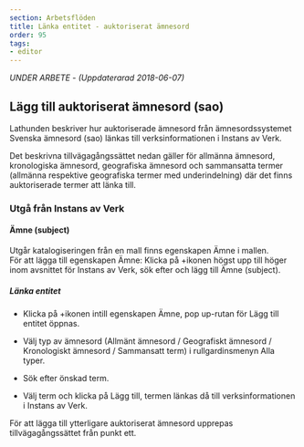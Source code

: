```yaml
---
section: Arbetsflöden
title: Länka entitet - auktoriserat ämnesord
order: 95
tags:
- editor
---
```

*UNDER ARBETE - (Uppdaterarad 2018-06-07)*

## Lägg till auktoriserat ämnesord (sao)

Lathunden beskriver hur auktoriserade ämnesord från ämnesordssystemet Svenska ämnesord (sao) länkas till verksinformationen i Instans av Verk. 

Det beskrivna tillvägagångssättet nedan gäller för allmänna ämnesord, kronologiska ämnesord, geografiska ämnesord och sammansatta termer (allmänna respektive geografiska termer med underindelning) där det finns auktoriserade termer att länka till. 

### Utgå från Instans av Verk

#### Ämne (subject)
Utgår katalogiseringen från en mall finns egenskapen Ämne i mallen. 
<br/>För att lägga till egenskapen Ämne: Klicka på +ikonen högst upp till höger inom avsnittet för Instans av Verk, sök efter och lägg till Ämne (subject).

##### Länka entitet

* Klicka på +ikonen intill egenskapen Ämne, pop up-rutan för Lägg till entitet öppnas.

* Välj typ av ämnesord (Allmänt ämnesord / Geografiskt ämnesord / Kronologiskt ämnesord / Sammansatt term) i rullgardinsmenyn Alla typer.

* Sök efter önskad term.

* Välj term och klicka på Lägg till, termen länkas då till verksinformationen i Instans av Verk.

För att lägga till ytterligare auktoriserat ämnesord upprepas tillvägagångssättet från punkt ett.
